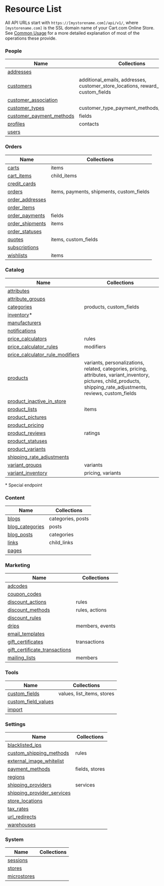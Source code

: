 Resource List
=============

All API URLs start with `https://[mystorename.com]/api/v1/`, where `[mystorename.com]` is the SSL domain name of your Cart.com Online Store. See [Common Usage](common_usage.md) for a more detailed explanation of most of the operations these provide.

### People

| Name | Collections |
| ---- | ----------- |
| [addresses](docs/resources/addresses.md) |
| [customers](docs/resources/customers.md) | additional_emails, addresses, customer_store_locations, reward\_points, custom\_fields |
| [customer_association](docs/resources/customer_association.md) | |
| [customer_types](docs/resources/customer_types.md) | customer_type_payment_methods_availability |
| [customer_payment_methods](docs/resources/customer_payment_methods.md) | fields |
| [profiles](docs/resources/profiles.md) | contacts |
| [users](docs/resources/users.md) | |

### Orders

| Name | Collections |
| ---- | ----------- |
| [carts](docs/resources/carts.md) | items |
| [cart_items](docs/resources/cart_items.md) | child_items |
| [credit_cards](docs/resources/credit_cards.md) | |
| [orders](docs/resources/orders.md) | items, payments, shipments, custom_fields |
| [order_addresses](docs/resources/order_addresses.md) | |
| [order_items](docs/resources/order_items.md) | |
| [order_payments](docs/resources/order_payments.md) | fields |
| [order_shipments](docs/resources/order_shipments.md) | items |
| [order_statuses](docs/resources/order_statuses.md) | |
| [quotes](docs/resources/quotes.md) | items, custom_fields |
| [subscriptions](docs/resources/subscriptions.md) | |
| [wishlists](docs/resources/wishlists.md) | items |

### Catalog

| Name | Collections |
| ---- | ----------- |
| [attributes](docs/resources/attributes.md) | |
| [attribute_groups](docs/resources/attribute_groups.md) | |
| [categories](docs/resources/categories.md) | products, custom_fields |
| [inventory](docs/resources/inventory.md)* | |
| [manufacturers](docs/resources/manufacturers.md) | |
| [notifications](docs/resources/notifications.md) | |
| [price_calculators](docs/resources/price_calculators.md) | rules |
| [price_calculator_rules](docs/resources/price_calculator_rules.md) | modifiers |
| [price_calculator_rule_modifiers](docs/resources/price_calculator_rule_modifiers.md) | |
| [products](docs/resources/products.md) | variants, personalizations, related, categories, pricing, attributes, variant\_inventory, pictures, child\_products, shipping\_rate\_adjustments, reviews, custom\_fields |
| [product_inactive_in_store](docs/resources/product_inactive_in_store.md) | |
| [product_lists](docs/resources/product_lists.md) | items |
| [product_pictures](docs/resources/product_pictures.md) | |
| [product_pricing](docs/resources/product_pricing.md) | |
| [product_reviews](docs/resources/product_reviews.md) | ratings |
| [product_statuses](docs/resources/product_statuses.md) | |
| [product_variants](docs/resources/product_variants.md) | |
| [shipping_rate_adjustments](docs/resources/shipping_rate_adjustments.md) | |
| [variant_groups](docs/resources/variant_groups.md) | variants |
| [variant_inventory](docs/resources/variant_inventory.md) | pricing, variants |

\* Special endpoint

### Content

| Name | Collections |
| ---- | ----------- |
| [blogs](docs/resources/blogs.md) | categories, posts |
| [blog_categories](docs/resources/blog_categories.md) | posts |
| [blog_posts](docs/resources/blog_posts.md) | categories |
| [links](docs/resources/links.md) | child_links |
| [pages](docs/resources/pages.md) | |

### Marketing

| Name | Collections |
| ---- | ----------- |
| [adcodes](docs/resources/adcodes.md) | |
| [coupon_codes](docs/resources/coupon_codes.md) | |
| [discount_actions](docs/resources/discount_actions.md) | rules |
| [discount_methods](docs/resources/discount_methods.md) | rules, actions |
| [discount_rules](docs/resources/discount_rules.md) | |
| [drips](docs/resources/drips.md) | members, events |
| [email_templates](docs/resources/email_templates.md) | |
| [gift_certificates](docs/resources/gift_certificates.md) | transactions |
| [gift_certificate_transactions](docs/resources/gift_certificate_transactions.md) | |
| [mailing_lists](docs/resources/mailing_lists.md) | members |

### Tools

| Name | Collections |
| ---- | ----------- |
| [custom_fields](docs/resources/custom_fields.md) | values, list_items, stores |
| [custom\_field\_values](docs/resources/custom_field_values.md) | |
| [import](docs/resources/import.md) | |

### Settings

| Name | Collections |
| ---- | ----------- |
| [blacklisted_ips](docs/resources/blacklisted_ips.md)	| |
| [custom_shipping_methods](docs/resources/custom_shipping_methods.md)	| rules |
| [external_image_whitelist](docs/resources/external_image_whitelist.md)	| |
| [payment_methods](docs/resources/payment_methods.md)	| fields, stores |
| [regions](docs/resources/regions.md)	| |
| [shipping_providers](docs/resources/shipping_providers.md)	| services |
| [shipping_provider_services](docs/resources/shipping_provider_services.md)	| |
| [store_locations](docs/resources/store_locations.md)	| |
| [tax_rates](docs/resources/tax_rates.md)	| |
| [url_redirects](docs/resources/url_redirects.md)	| |
| [warehouses](docs/resources/warehouses.md)	| |

### System

| Name | Collections |
| ---- | ----------- |
| [sessions](docs/resources/sessions.md)	| |
| [stores](docs/resources/stores.md)	| |
| [microstores](docs/resources/microstores.md)	| |
